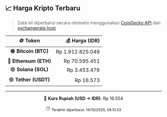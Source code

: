 

<!-- HARGA_KRIPTO -->
## 📈 Harga Kripto Terbaru

> Data ini diperbarui secara otomatis menggunakan [CoinGecko API](https://www.coingecko.com/) dan [exchangerate.host](https://exchangerate.host/)

<div align="center">

| 🪙 Token | 💰 Harga (IDR) |
|:------:|---------------:|
| 🟠 **Bitcoin (BTC)**   | Rp 1.912.825.049 |
| 🔵 **Ethereum (ETH)**  | Rp 70.595.451 |
| 🟣 **Solana (SOL)**    | Rp 3.453.476 |
| 🟢 **Tether (USDT)**   | Rp 16.573 |

---

💱 **Kurs Rupiah (USD → IDR)**: Rp 16.554

🕒 <sub>Terakhir diperbarui: 14/10/2025, 06.10.53</sub>

</div>
<!-- /HARGA_KRIPTO -->